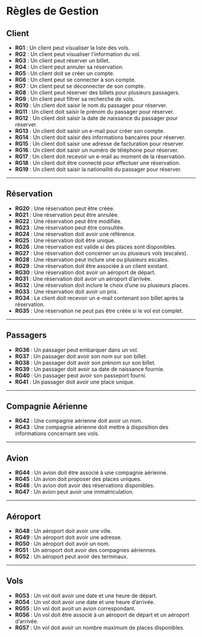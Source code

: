# Règles de Gestion

## Client

- **RG1** : Un client peut visualiser la liste des vols.
- **RG2** : Un client peut visualiser l'information du vol.
- **RG3** : Un client peut réserver un billet.
- **RG4** : Un client peut annuler sa réservation.
- **RG5** : Un client doit se créer un compte.
- **RG6** : Un client peut se connecter à son compte.
- **RG7** : Un client peut se déconnecter de son compte.
- **RG8** : Un client peut réserver des billets pour plusieurs passagers.
- **RG9** : Un client peut filtrer sa recherche de vols.
- **RG10** : Un client doit saisir le nom du passager pour réserver.
- **RG11** : Un client doit saisir le prénom du passager pour réserver.
- **RG12** : Un client doit saisir la date de naissance du passager pour réserver.
- **RG13** : Un client doit saisir un e-mail pour créer son compte.
- **RG14** : Un client doit saisir des informations bancaires pour réserver.
- **RG15** : Un client doit saisir une adresse de facturation pour réserver.
- **RG16** : Un client doit saisir un numéro de téléphone pour réserver.
- **RG17** : Un client doit recevoir un e-mail au moment de la réservation.
- **RG18** : Un client doit être connecté pour effectuer une réservation.
- **RG19** : Un client doit saisir la nationalité du passager pour réserver.

---

## Réservation

- **RG20** : Une réservation peut être créée.
- **RG21** : Une réservation peut être annulée.
- **RG22** : Une réservation peut être modifiée.
- **RG23** : Une réservation peut être consultée.
- **RG24** : Une réservation doit avoir une référence.
- **RG25** : Une réservation doit être unique.
- **RG26** : Une réservation est valide si des places sont disponibles.
- **RG27** : Une réservation doit concerner un ou plusieurs vols (escales).
- **RG28** : Une réservation peut inclure une ou plusieurs escales.
- **RG29** : Une réservation doit être associée à un client existant.
- **RG30** : Une réservation doit avoir un aéroport de départ.
- **RG31** : Une réservation doit avoir un aéroport d’arrivée.
- **RG32** : Une réservation doit inclure le choix d’une ou plusieurs places.
- **RG33** : Une réservation doit avoir un prix.
- **RG34** : Le client doit recevoir un e-mail contenant son billet après la réservation.
- **RG35** : Une réservation ne peut pas être créée si le vol est complet.

---

## Passagers

- **RG36** : Un passager peut embarquer dans un vol.
- **RG37** : Un passager doit avoir son nom sur son billet.
- **RG38** : Un passager doit avoir son prénom sur son billet.
- **RG39** : Un passager doit avoir sa date de naissance fournie.
- **RG40** : Un passager peut avoir son passeport fourni.
- **RG41** : Un passager doit avoir une place unique.

---

## Compagnie Aérienne

- **RG42** : Une compagnie aérienne doit avoir un nom.
- **RG43** : Une compagnie aérienne doit mettre à disposition des informations concernant ses vols.

---

## Avion

- **RG44** : Un avion doit être associé à une compagnie aérienne.
- **RG45** : Un avion doit proposer des places uniques.
- **RG46** : Un avion doit avoir des réservations disponibles.
- **RG47** : Un avion peut avoir une immatriculation.

---

## Aéroport

- **RG48** : Un aéroport doit avoir une ville.
- **RG49** : Un aéroport doit avoir une adresse.
- **RG50** : Un aéroport doit avoir un nom.
- **RG51** : Un aéroport doit avoir des compagnies aériennes.
- **RG52** : Un aéroport peut avoir des terminaux.

---

## Vols

- **RG53** : Un vol doit avoir une date et une heure de départ.
- **RG54** : Un vol doit avoir une date et une heure d’arrivée.
- **RG55** : Un vol doit avoit un avion correspondant.
- **RG56** : Un vol doit être associé à un aéroport de départ et un aéroport d’arrivée.
- **RG57** : Un vol doit avoir un nombre maximum de places disponibles.
